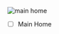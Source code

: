 ![main home](https://user-images.githubusercontent.com/103155342/189505129-74eb7942-e0a9-4235-a1e5-bb92ebc906b1.jpeg)
- [ ] Main Home
